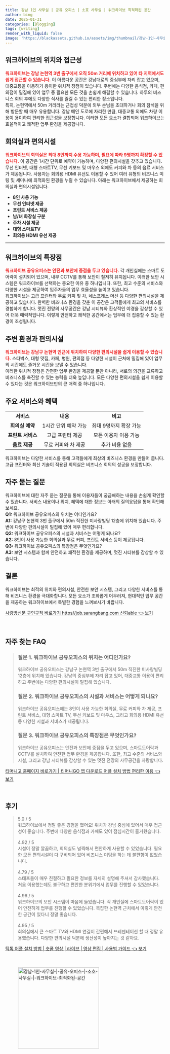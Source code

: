 ```yaml
---
title: 강남 1인 사무실 | 공유 오피스 | 소호 사무실 | 워크하이브 최적화된 공간
author: bing
date: 2025-01-31
categories: [Blogging]
tags: [writing]
render_with_liquid: false
image: 'https://blackassets.github.io/assets/img/thumbnail/강남-1인-사무실-|-공유-오피스-|-소호-사무실-|-워크하이브-최적화된-공간.webp'
---
```



<h2 id='워크하이브의 위치와 접근성'>워크하이브의 위치와 접근성</h2>

<p><b><span style="color: #ee2323;">워크하이브는 강남 논현역 3번 출구에서 오직 50m 거리에 위치하고 있어 타 지역에서도 쉽게 접근할 수 있습니다.</span></b> 이 아름다운 공간은 강남대로의 중심부에 자리 잡고 있으며, 대중교통을 이용하기 용이한 위치적 장점이 있습니다. 주변에는 다양한 음식점, 카페, 편의점이 밀집해 있어 업무 중 필요한 모든 것을 손쉽게 해결할 수 있습니다. 하루의 비즈니스 회의 후에도 다양한 식사를 즐길 수 있는 편리한 장소입니다.<br>특히, 논현역에서 50m 거리라는 근접성 덕분에 외부 손님을 초대하거나 회의 참석을 위해 방문할 때 매우 유용합니다. 강남 메인 도로에 자리한 만큼, 대중교통 외에도 차량 이용이 용이하여 편리한 접근성을 보장합니다. 이러한 모든 요소가 결합되어 워크하이브는 효율적이고 쾌적한 업무 환경을 제공합니다.</p>

<h2 id='회의실과 편의시설'>회의실과 편의시설</h2>

<p><b><span style="color: #ee2323;">워크하이브의 회의실은 최대 8인까지 수용 가능하며, 필요에 따라 9명까지 확장할 수 있습니다.</span></b> 이 공간은 1시간 단위로 예약이 가능하며, 다양한 편의시설을 갖추고 있습니다. 무선 인터넷, 대형 스마트TV, 무선 키보드 및 마우스 외에도 커피와 차 등의 음료 서비스가 제공됩니다. 사용자는 회의용 HDMI 유선도 이용할 수 있어 여러 유형의 비즈니스 미팅 및 세미나에 최적화된 환경을 누릴 수 있습니다. 아래는 워크하이브에서 제공하는 회의실과 편의시설입니다.<br><ul>
    <li><b>8인 사용 가능</b></li>
    <li><b>무선 인터넷 제공</b></li>
    <li><b>프린트 서비스 제공</b></li>
    <li><b>남/녀 화장실 구분</b></li>
    <li><b>주차 시설 제공</b></li>
    <li><b>대형 스마트TV</b></li>
    <li><b>회의용 HDMI 유선 제공</b></li>
</ul></p>

<hr />

<h2 id='워크하이브의 특장점'>워크하이브의 특장점</h2>

<p><b><span style="color: #ee2323;">워크하이브 공유오피스는 안전과 보안에 중점을 두고 있습니다.</span></b> 각 개인실에는 스마트 도어락이 설치되어 있으며, 내부 CCTV를 통해 보안이 철저히 유지됩니다. 이러한 보안 시스템은 워크하이브를 선택하는 중요한 이유 중 하나입니다. 또한, 최고 수준의 서비스와 다양한 시설을 제공하여 입주자들의 업무 효율성을 높이고 있습니다.<br>워크하이브는 고급 프린터와 무료 커피 및 차, 네스프레소 머신 등 다양한 편의시설을 제공하고 있습니다. 완벽한 비즈니스 환경을 갖춘 이 공간은 고객들에게 최고의 서비스를 경험하게 합니다. 멋진 전망의 사무공간은 강남 시티뷰와 환상적인 야경을 감상할 수 있어 더욱 매력적입니다. 이렇게 안전하고 쾌적한 공간에서는 업무에 더 집중할 수 있는 환경이 조성됩니다.</p>

<h2 id='주변 환경과 편의시설'>주변 환경과 편의시설</h2>

<p><b><span style="color: #ee2323;">워크하이브는 강남구 논현역 인근에 위치하여 다양한 편의시설을 쉽게 이용할 수 있습니다.</span></b> 스타벅스, 대형 맛집, 카페, 병원, 편의점 등 다양한 시설이 근처에 밀집해 있어 업무 외 시간에도 즐거운 시간을 보낼 수 있습니다.<br>이러한 위치적 장점은 간편한 업무 환경을 제공할 뿐만 아니라, 서로의 의견을 교류하고 비즈니스를 촉진할 수 있는 능력을 더욱 높입니다. 모든 다양한 편의시설을 쉽게 이용할 수 있다는 것은 워크하이브만의 큰 매력 중 하나입니다.</p>

<h2 id='주요 서비스와 혜택'>주요 서비스와 혜택</h2>

<table>
    <tr>
        <td style="text-align: center; height: 17px;"><b>서비스</b></td>
        <td style="text-align: center; height: 17px;"><b>내용</b></td>
        <td style="text-align: center; height: 17px;"><b>비고</b></td>
    </tr>
    <tr>
        <td style="text-align: center; height: 17px;"><b>회의실 예약</b></td>
        <td style="text-align: center;">1시간 단위 예약 가능</td>
        <td style="text-align: center;">최대 9명까지 확장 가능</td>
    </tr>
    <tr>
        <td style="text-align: center; height: 17px;"><b>프린트 서비스</b></td>
        <td style="text-align: center;">고급 프린터 제공</td>
        <td style="text-align: center;">모든 이용자 이용 가능</td>
    </tr>
    <tr>
        <td style="text-align: center; height: 17px;"><b>음료 제공</b></td>
        <td style="text-align: center;">무료 커피와 차 제공</td>
        <td style="text-align: center;">추가 비용 없음</td>
    </tr>
</table>

<p>워크하이브는 다양한 서비스를 통해 고객들에게 최상의 비즈니스 환경을 만들어 줍니다. 고급 프린터와 최신 기술이 적용된 회의실은 비즈니스 회의의 성공을 보장합니다.</p>

<h2 id='자주 묻는 질문'>자주 묻는 질문</h2>

<p>워크하이브에 대한 자주 묻는 질문을 통해 이용자들이 궁금해하는 내용을 손쉽게 확인할 수 있습니다. 서비스 내용이나 위치, 혜택에 대한 정보는 아래의 질의응답을 통해 확인해 보세요.<br><strong>Q1:</strong> 워크하이브 공유오피스의 위치는 어디인가요?<br><strong>A1:</strong> 강남구 논현역 3번 출구에서 50m 직진한 미사랑빌딩 12층에 위치해 있습니다. 주변에 다양한 편의시설이 밀집해 있어 매우 편리합니다.<br><strong>Q2:</strong> 워크하이브 공유오피스의 시설과 서비스는 어떻게 되나요?<br><strong>A2:</strong> 8인이 사용 가능한 회의실과 무료 커피, 프린트 서비스 등이 제공됩니다.<br><strong>Q3:</strong> 워크하이브 공유오피스의 특장점은 무엇인가요?<br><strong>A3:</strong> 보안 시스템과 함께 안전하고 쾌적한 환경을 제공하며, 멋진 시티뷰를 감상할 수 있습니다.</p>

<h2 id='결론'>결론</h2>

<p>워크하이브는 최적의 위치와 편의시설, 안전한 보안 시스템, 그리고 다양한 서비스를 통해 비즈니스 환경을 극대화합니다. 모든 요소가 조화롭게 어우러져, 현대적인 업무 공간을 제공하는 워크하이브에서 특별한 경험을 느껴보시기 바랍니다.</p>


<p><a class="click-button" title="사랑방신문 구인구직 바로가기 https//job.sarangbang.com 신뢰able" href="https://blackassets.github.io/posts/%EC%82%AC%EB%9E%91%EB%B0%A9%EC%8B%A0%EB%AC%B8-%EA%B5%AC%EC%9D%B8%EA%B5%AC%EC%A7%81-%EB%B0%94%EB%A1%9C%EA%B0%80%EA%B8%B0-httpsjob.sarangbang.com-%EC%8B%A0%EB%A2%B0able/" rel="dofollow">사랑방신문 구인구직 바로가기 https//job.sarangbang.com 신뢰able 👈 보기</a></p><br>
<h2 id='자주_찾는_FAQ'>자주 찾는 FAQ</h2>
<div itemscope="" itemtype="https://schema.org/FAQPage"> 
<blockquote> 
<div itemscope="" itemprop="mainEntity" itemtype="https://schema.org/Question"> 
<h3 itemprop="name">질문 1. 워크하이브 공유오피스의 위치는 어디인가요?</h3> 
<div itemscope="" itemprop="acceptedAnswer" itemtype="https://schema.org/Answer"> 
<span itemprop="text"> 
<p>워크하이브 공유오피스는 강남구 논현역 3번 출구에서 50m 직진한 미사랑빌딩 12층에 위치해 있습니다. 강남의 중심부에 자리 잡고 있어, 대중교통 이용이 편리하고 주변에는 다양한 편의시설이 밀집해 있습니다.</p> 
</span> 
</div> 
</div> 
<div itemscope="" itemprop="mainEntity" itemtype="https://schema.org/Question"> 
<h3 itemprop="name">질문 2. 워크하이브 공유오피스의 시설과 서비스는 어떻게 되나요?</h3> 
<div itemscope="" itemprop="acceptedAnswer" itemtype="https://schema.org/Answer"> 
<span itemprop="text"> 
<p>워크하이브 공유오피스에는 8인이 사용 가능한 회의실, 무료 커피와 차 제공, 프린트 서비스, 대형 스마트 TV, 무선 키보드 및 마우스, 그리고 회의용 HDMI 유선 등 다양한 시설과 서비스가 제공됩니다.</p> 
</span> 
</div> 
</div> 
<div itemscope="" itemprop="mainEntity" itemtype="https://schema.org/Question"> 
<h3 itemprop="name">질문 3. 워크하이브 공유오피스의 특장점은 무엇인가요?</h3> 
<div itemscope="" itemprop="acceptedAnswer" itemtype="https://schema.org/Answer"> 
<span itemprop="text"> 
<p>워크하이브 공유오피스는 안전과 보안에 중점을 두고 있으며, 스마트도어락과 CCTV를 설치하여 안전한 업무 환경을 제공합니다. 또한, 최고 수준의 서비스와 시설, 그리고 강남 시티뷰를 감상할 수 있는 멋진 전망의 사무공간을 자랑합니다.</p> 
</span> 
</div> 
</div> 
</blockquote> 
</div>
<p><a class="click-button" title="티머니고 홈페이지 바로가기 | 티머니GO 앱 다운로드 어플 설치 방법 편리한 이용" href="https://blackassets.github.io/posts/%ED%8B%B0%EB%A8%B8%EB%8B%88%EA%B3%A0-%ED%99%88%ED%8E%98%EC%9D%B4%EC%A7%80-%EB%B0%94%EB%A1%9C%EA%B0%80%EA%B8%B0-%ED%8B%B0%EB%A8%B8%EB%8B%88GO-%EC%95%B1-%EB%8B%A4%EC%9A%B4%EB%A1%9C%EB%93%9C-%EC%96%B4%ED%94%8C-%EC%84%A4%EC%B9%98-%EB%B0%A9%EB%B2%95-%ED%8E%B8%EB%A6%AC%ED%95%9C-%EC%9D%B4%EC%9A%A9/" rel="dofollow">티머니고 홈페이지 바로가기 | 티머니GO 앱 다운로드 어플 설치 방법 편리한 이용 👈 보기</a></p><br>
<h2 id='후기'>후기</h2>
<div itemscope itemtype="https://schema.org/Product">
  <blockquote>
  <div itemprop="review" itemscope itemtype="https://schema.org/Review">
      <div itemprop="reviewRating" itemscope itemtype="https://schema.org/Rating"> <span itemprop="ratingValue">5.0</span> / <span itemprop="bestRating">5</span> </div>
      <span itemprop="reviewBody">워크하이브에서 정말 좋은 경험을 했어요! 위치가 강남 중심에 있어서 매우 접근성이 좋습니다. 주변에 다양한 음식점과 카페도 있어 점심시간이 즐거웠습니다.</span>
  </div>
  <br>
  <div itemprop="review" itemscope itemtype="https://schema.org/Review">
      <div itemprop="reviewRating" itemscope itemtype="https://schema.org/Rating"> <span itemprop="ratingValue">4.92</span> / <span itemprop="bestRating">5</span> </div>
      <span itemprop="reviewBody">시설이 정말 깔끔하고, 회의실도 널찍해서 편안하게 사용할 수 있었습니다. 필요한 모든 편의시설이 다 구비되어 있어 비즈니스 미팅을 하는 데 불편함이 없었습니다.</span>
  </div>
  <br>
  <div itemprop="review" itemscope itemtype="https://schema.org/Review">
      <div itemprop="reviewRating" itemscope itemtype="https://schema.org/Rating"> <span itemprop="ratingValue">4.79</span> / <span itemprop="bestRating">5</span> </div>
      <span itemprop="reviewBody">스태프들이 매우 친절하고 필요한 정보를 자세히 설명해 주셔서 감사했습니다. 처음 이용했는데도 불구하고 편안한 분위기에서 업무를 진행할 수 있었습니다.</span>
  </div>
  <br>
  <div itemprop="review" itemscope itemtype="https://schema.org/Review">
      <div itemprop="reviewRating" itemscope itemtype="https://schema.org/Rating"> <span itemprop="ratingValue">4.96</span> / <span itemprop="bestRating">5</span> </div>
      <span itemprop="reviewBody">워크하이브의 보안 시스템이 마음에 들었습니다. 각 개인실에 스마트도어락이 있어 안전하게 업무를 진행할 수 있었습니다. 복잡한 논현역 근처에서 이렇게 안전한 공간이 있다니 정말 좋습니다.</span>
  </div>
  <br>
  <div itemprop="review" itemscope itemtype="https://schema.org/Review">
      <div itemprop="reviewRating" itemscope itemtype="https://schema.org/Rating"> <span itemprop="ratingValue">4.95</span> / <span itemprop="bestRating">5</span> </div>
      <span itemprop="reviewBody">회의실에서 큰 스마트 TV와 HDMI 연결이 간편해서 프레젠테이션 할 때 정말 유용했습니다. 다양한 편의시설 덕분에 생산성이 높아지는 것 같아요.</span>
  </div>
  </blockquote>
</div>
<p><a class="click-button" title="틱톡 어플 설치 방법 | 숏폼 영상 | 라이브 | 영상 편집 | 사용법 가이드" href="https://blackassets.github.io/posts/%ED%8B%B1%ED%86%A1-%EC%96%B4%ED%94%8C-%EC%84%A4%EC%B9%98-%EB%B0%A9%EB%B2%95-%EC%88%8F%ED%8F%BC-%EC%98%81%EC%83%81-%EB%9D%BC%EC%9D%B4%EB%B8%8C-%EC%98%81%EC%83%81-%ED%8E%B8%EC%A7%91-%EC%82%AC%EC%9A%A9%EB%B2%95-%EA%B0%80%EC%9D%B4%EB%93%9C/" rel="dofollow">틱톡 어플 설치 방법 | 숏폼 영상 | 라이브 | 영상 편집 | 사용법 가이드 👈 보기</a></p><br>
<figure class="image"><img src="https://blackassets.github.io/assets/img/thumbnail/강남-1인-사무실-|-공유-오피스-|-소호-사무실-|-워크하이브-최적화된-공간.webp" alt="강남-1인-사무실-|-공유-오피스-|-소호-사무실-|-워크하이브-최적화된-공간" width="256" height="256"></figure>